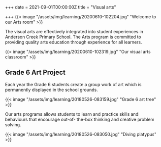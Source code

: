+++
date = 2021-09-01T00:00:00Z
title = "Visual arts"

+++
{{< image "/assets/img/learning/20200610-102204.jpg" "Welcome to our Arts room" >}}

The visual arts are effectively integrated into student experiences in Anderson Creek Primary School. The Arts program is committed to providing quality arts education through experience for all learners.

{{< image "/assets/img/learning/20200610-102319.jpg" "Our visual arts classroom" >}}

## Grade 6 Art Project

Each year the Grade 6 students create a group work of art which is permanently displayed in the school grounds.

{{< image "/assets/img/learning/20180526-083159.jpg" "Grade 6 art tree" >}}

Our arts programs allows students to learn and practice skills and behaviours that encourage out-of- the-box thinking and creative problem solving.

{{< image "/assets/img/learning/20180526-083050.jpg" "Diving platypus" >}}